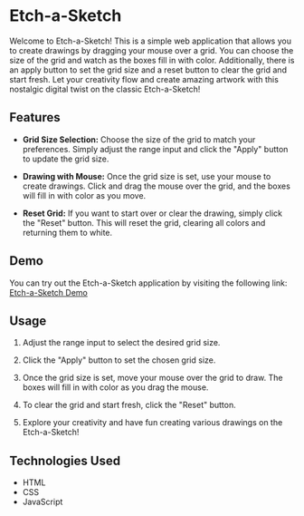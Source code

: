 # Etch-a-Sketch

Welcome to Etch-a-Sketch! This is a simple web application that allows you to create drawings by dragging your mouse over a grid. You can choose the size of the grid and watch as the boxes fill in with color. Additionally, there is an apply button to set the grid size and a reset button to clear the grid and start fresh. Let your creativity flow and create amazing artwork with this nostalgic digital twist on the classic Etch-a-Sketch!

## Features

- **Grid Size Selection:** Choose the size of the grid to match your preferences. Simply adjust the range input and click the "Apply" button to update the grid size.

- **Drawing with Mouse:** Once the grid size is set, use your mouse to create drawings. Click and drag the mouse over the grid, and the boxes will fill in with color as you move.

- **Reset Grid:** If you want to start over or clear the drawing, simply click the "Reset" button. This will reset the grid, clearing all colors and returning them to white.

## Demo

You can try out the Etch-a-Sketch application by visiting the following link: [Etch-a-Sketch Demo](https://logant97.github.io/Sketch-Pad/)


## Usage
1. Adjust the range input to select the desired grid size.

2. Click the "Apply" button to set the chosen grid size.

3. Once the grid size is set, move your mouse over the grid to draw. The boxes will fill in with color as you drag the mouse.

4. To clear the grid and start fresh, click the "Reset" button.

5. Explore your creativity and have fun creating various drawings on the Etch-a-Sketch!

## Technologies Used
- HTML
- CSS
- JavaScript